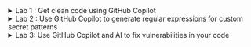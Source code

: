 <details>
<summary>Lab 1 : Get clean code using GitHub Copilot</summary>

In this exercise we will use GitHub Copilot to give us give us code suggestions for a Delete record usecase. The functionality we have to implement is, ask Copilot to create a function which deletes an art piece from the `gallery` table based on the `title` name and `gallery id`

1. Open the file `main.go` in the Codespace ide under the `gallery` folder in root
2. At the end of the `Update` function you can enter the below prompt to ask GitHub Copilot for the Go code to delte items from gallery table
3. If you see the code recommendation from GitHub Copilot, it has recommended an SQL operation using parameterized queries instead of user input appended queries
4. This demonstrates how GitHub Copilot filters out security vulnerabilities in code recommended. [Further reading](https://github.blog/2023-02-14-github-copilot-now-has-a-better-ai-model-and-new-capabilities/#filtering-out-security-vulnerabilities-with-a-new-ai-system)


`//write a function that deletes an art piece from the gallery table based on the title name and gallery id`

```
/ write a function that deletes a record from the gallery table based on the gallery id and title name
func (g Gallery) DeleteGallery(title string) error {
	db := GetDb()
	stmt, err := db.Prepare("DELETE FROM gallery WHERE title = ? and id = ?")
	if err != nil {
		return err
	}
	defer stmt.Close()
}

```
</details>

<details>
    <summary>Lab 2 : Use GitHub Copilot to generate regular expressions for custom secret patterns</summary>

#### Enabling secret scanning
Secret scanning can be enabled in the settings of an organization or a repository. If Advanced Security is not enabled yet, then enable that first (same settings screen).

1. Go to the repository settings and enable secret scanning in the `Code security and analysis` section.

#### Viewing and managing results
After a few minutes, the `Security` tab in the repository will indicate that there are new security alerts.

- Go to the `Secret scanning` section to view the detected secrets.

For each secret, look at the options to close it and determine which one is most suitable.

2. This source code already has a secret hardcoded in a properties file by the name `connection.properties` file under the `storage-service` root folder

The secret key `mona_value_abc124` is hardcoded in the properties file. We will use GitHub Copilot chat to get a suggestion of a regular expression that can be fed into the GitHub Custom Patterns for Secret Scanning. This exercise will demonstrate how GitHub Copilot can assist users and security architects and administrators to create high fidelity regular expressions when enough context about a secret pattern is given to GitHub Copilot

In the GitHUb Copilot for Chat window in the VS Code IDE, we can type in a prompt like below. Copilot will respond back with a regular expression pattern
`abhi-dutta: create a regular expression for the string mona_value_abc123 where the string following value_ can be of any alphanumeric characters`
Copilot will respond back with a regular expression pattern as shown below in the screen grab

![image](https://github.com/advanced-security-demo/mona-gallery/assets/79184790/aa7e0f84-4589-4daa-9972-db0c6d80de7b)

3. But here, let us give a little more context to GitHub Copilot, and ask it a very specific regular expression for the parrern under discussion. Assume that we know that the custom secret pattern always ends with an alphanumeric character of length 6. Lets rephrase our prompt in GitHub Copilot Chat and ask for a modified version of the regular expression. 

![image](https://github.com/advanced-security-demo/mona-gallery/assets/79184790/836d0a75-6838-412c-956a-46c2034176dd)

4. In this case if you see, GitHub copilot has given us a very specific regular expression which which checks for a the string `mona_value_abc124` and gave us a regex as follows `mona_value_[a-zA-Z0-9]{6}`

5. Next, navigate to your `Settings` section in your repository
6. Click on the `Code security and analysis` section on the left navigation pane
7. Next enable `Secret Scanning` option in the GitHub settings page
8. Under Seceet Scanning we will have a section called `Custom Patterns`. This is where we will create a new pattern to capture the secret `mona_value_abc124`. 
9. Click on `New Pattern` and key in a Pattern name & the regular expression prompted by GitHub Copilot in step 3 under the section `Secret format (specified as a regular expression)`
10. Provide a `Test string` to test that the regular expression captures your intended secret pattern. And then click on `Save and dry run`
11. Once the dry run in over, click on `Publish pattern`. With this step completed, you can navigate to `Security` section in the repository and you can see that a new secret has been identified by GitHub Secret Scanning and has been flagged as a vulnerability

![image](https://github.com/Ent-Org/mona-gallery/assets/79184790/c4ba9148-facb-44ad-92f5-8f9a854a56e9)

</details>

<details>
    
<summary>Lab 3: Use GitHub Copilot and AI to fix vulnerabilities in your code</summary>

#### Sanitize Input 

In this exercise we will attempt to remediate the SQL Injection vulnerability that exists in `main.go` on line 308. 

![image](https://github.com/octodemo/universe-wip/assets/68650974/c88eccf2-224d-4de9-a31c-3d555db65f67)

Input sanitization is a fundamental security practice to prevent SQL injection attacks.

1. Create a branch called `sql-injection-fix`. If using codespaces you can run the command `git checkout -b sql-injection-fix`

2. Add the following sanitization function on line 201 of `frontend/components/Gallery.vue`

```js
function sanitizeInput(input) {
    if (input == null) {
        return "";
    }
    // Replace all occurrences of apostrophe with two consecutive apostrophes
    input = input.replace("'", "''");
    // Remove all multi-line or single-line comments
    input = input.replace(/\/\*[\s\S]*?\*\/|\/\/.*/, "");
    //Remove all SQL comments
    input = input.replace("--", " ")
    // Remove all inline semicolons
    input = input.replace(";", "");
    return input;
}
```
Add the following to line 250 of `/frontend/components/Gallery.vue`
```
    artItem.description = sanitizeInput(artItem.description)
    artItem.title = sanitizeInput(artItem.title)
```

3. Commit and push the code to the `sanitize-input` branch. If running codespaces, you can runn the following git commands:
```bash
git add .
git commit -m "Added sanitization method to Gallery.vue"
git push --set-upstream origin sanitiza-input
```

4. Raise a Pull Request to the `main` branch and wait for CodeQL to complete analysis on the pull request


#### Autofix Feature

You should see the following on your pull request. 

![image](https://github.com/octodemo/universe-wip/assets/68650974/906ed843-8b36-4397-b972-f5cef437a4c6)

Our function only replaced the first occurance of the string. Autofix has suggested a fix to replace the string with a regular expression and uses the `g` flag to ensure all occurrences are replaced.

Commit the fix suggested by the autofix feature. 

#### Copilot

Our sanitize function only applies to the UI. We will still be vulnerable if we expose the Update method as an API or other medium. 
Let's ask Copilot how we could fix this sanization problem.

In codespaces use the sarif viewer to navigate to the SQL Injection vulnerability located in gallery/main.go on line 308.
Note if the Sarif Viewer is not loading the correct SARIF you can use the one provided in the universe-utils/go.sarif

1. Select the `Fix using Copilot Option'
![image](https://github.com/octodemo/universe-wip/assets/68650974/f0986539-e074-4403-b356-2fe49bd07ac4)

Copilot should propose the following fix. Click Accept

![image](https://github.com/octodemo/universe-wip/assets/68650974/ad41524c-409d-44f0-9950-bc4e5446e2fa)


2. Commit and push in your code. Wait until CodeQL has completed analysis and merge to Main

### XSS Vulnerability 

</details>




